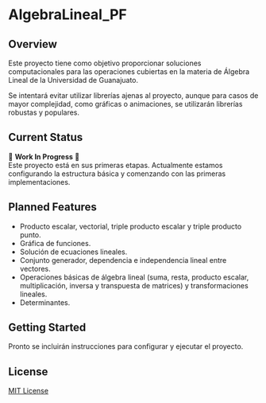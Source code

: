# AlgebraLineal_PF

## Overview
Este proyecto tiene como objetivo proporcionar soluciones computacionales para las operaciones cubiertas en la materia de Álgebra Lineal de la Universidad de Guanajuato.

Se intentará evitar utilizar librerías ajenas al proyecto, aunque para casos de mayor complejidad, como gráficas o animaciones, se utilizarán librerías robustas y populares.

## Current Status
🚧 **Work In Progress** 🚧  
Este proyecto está en sus primeras etapas. Actualmente estamos configurando la estructura básica y comenzando con las primeras implementaciones.

## Planned Features
- Producto escalar, vectorial, triple producto escalar y triple producto punto.
- Gráfica de funciones.
- Solución de ecuaciones lineales.
- Conjunto generador, dependencia e independencia lineal entre vectores.
- Operaciones básicas de álgebra lineal (suma, resta, producto escalar, multiplicación, inversa y transpuesta de matrices) y transformaciones lineales.
- Determinantes.

## Getting Started
Pronto se incluirán instrucciones para configurar y ejecutar el proyecto.

## License
[MIT License](LICENSE)